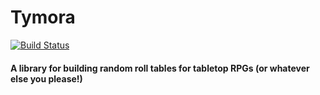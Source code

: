 # Tymora
[![Build Status](https://travis-ci.org/Kolossion/tymora.svg?branch=master)](https://travis-ci.org/Kolossion/tymora)
#### A library for building random roll tables for tabletop RPGs (or whatever else you please!)

